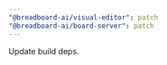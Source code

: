 ```yaml
---
"@breadboard-ai/visual-editor": patch
"@breadboard-ai/board-server": patch
---
```


Update build deps.
